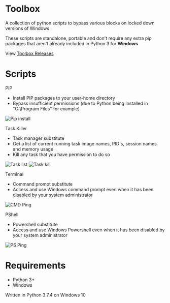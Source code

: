 # Toolbox
A collection of python scripts to bypass various blocks on locked down versions of Windows

These scripts are standalone, portable and don't require any extra pip packages that aren't already included in Python 3 for **Windows**

View [Toolbox Releases](https://github.com/smcclennon/Toolbox/releases)

# Scripts

PIP

- Install PIP packages to your user-home directory
- Bypass insufficient permissions (due to Python being installed in "C:\Program Files" for example)

![Pip install](https://i.imgur.com/t0XbkVV.png)

Task Killer

- Task manager substitute
- Get a list of current running task image names, PID's, session names and memory usage
- Kill any task that you have permission to do so

![Task list](https://i.imgur.com/OHluGt0.png)
![Task kill](https://i.imgur.com/1TCQXhy.png)

Terminal

- Command prompt substitute
- Access and use Windows command prompt even when it has been disabled by your system administrator

![CMD Ping](https://i.imgur.com/kEKgOhf.png)

PShell

- Powershell substitute
- Access and use Windows Powershell even when it has been disabled by your system administrator

![PS Ping](https://i.imgur.com/wRazAta.png)

# Requirements
- Python 3+
- Windows

Written in Python 3.7.4 on Windows 10
